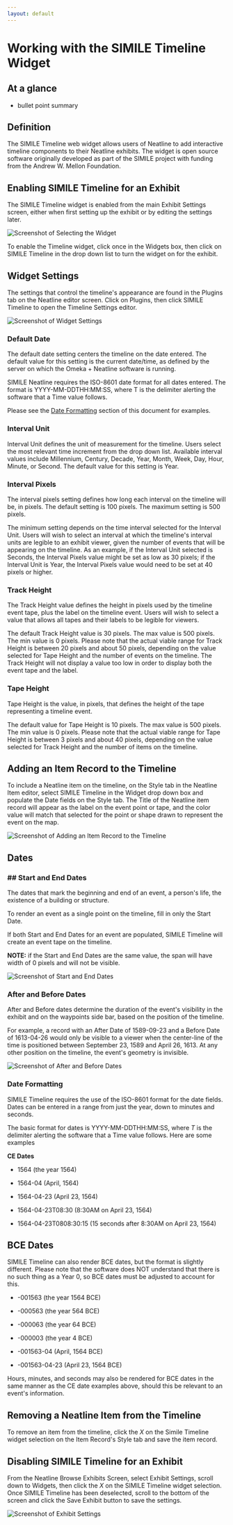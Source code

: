 ```yaml
---
layout: default
---
```

# Working with the SIMILE Timeline Widget

## At a glance

 - bullet point summary

## Definition
The SIMILE Timeline web widget allows users of Neatline to add interactive timeline components to their Neatline exhibits. The widget is open source software originally developed as part of the SIMILE project with funding from the Andrew W. Mellon Foundation.

## Enabling SIMILE Timeline for an Exhibit
The SIMILE Timeline widget is enabled from the main Exhibit Settings screen, either when first setting up the exhibit or by editing the settings later.

![Screenshot of Selecting the Widget](http://neatline.org/wp-content/uploads/2014/05/similetimeline1.png)


To enable the Timeline widget, click once in the Widgets box, then click on SIMILE Timeline in the drop down list to turn the widget on for the exhibit.

## Widget Settings
The settings that control the timeline's appearance are found in the Plugins tab on the Neatline editor screen. Click on Plugins, then click SIMILE Timeline to open the Timeline Settings editor.


![Screenshot of Widget Settings](http://neatline.org/wp-content/uploads/2014/05/similetimeline2.png)

### Default Date
The default date setting centers the timeline on the date entered. The default value for this setting is the current date/time, as defined by the server on which the Omeka + Neatline software is running.

SIMILE Neatline requires the ISO-8601 date format for all dates entered. The format is YYYY-MM-DDTHH:MM:SS, where T is the delimiter alerting the software that a Time value follows.

Please see the [Date Formatting](#dateform) section of this document for examples.

### Interval Unit
Interval Unit defines the unit of measurement for the timeline. Users select the most relevant time increment from the drop down list. Available interval values include Millennium, Century, Decade, Year, Month, Week, Day, Hour, Minute, or Second. The default value for this setting is Year.

### Interval Pixels
The interval pixels setting defines how long each interval on the timeline will be, in pixels. The default setting is 100 pixels. The maximum setting is 500 pixels.

The minimum setting depends on the time interval selected for the Interval Unit. Users will wish to select an interval at which the timeline's interval units are legible to an exhibit viewer, given the number of events that will be appearing on the timeline. As an example, if the Interval Unit selected is Seconds, the Interval Pixels value might be set as low as 30 pixels; if the Interval Unit is Year, the Interval Pixels value would need to be set at 40 pixels or higher.

### Track Height
The Track Height value defines the height in pixels used by the timeline event tape, plus the label on the timeline event. Users will wish to select a value that allows all tapes and their labels to be legible for viewers.

The default Track Height value is 30 pixels. The max value is 500 pixels. The min value is 0 pixels. Please note that the actual viable range for Track Height is between 20 pixels and about 50 pixels, depending on the value selected for Tape Height and the number of events on the timeline. The Track Height will not display a value too low in order to display both the event tape and the label.

### Tape Height
Tape Height is the value, in pixels, that defines the height of the tape representing a timeline event.

The default value for Tape Height is 10 pixels. The max value is 500 pixels. The min value is 0 pixels. Please note that the actual viable range for Tape Height is between 3 pixels and about 40 pixels, depending on the value selected for Track Height and the number of items on the timeline.


## Adding an Item Record to the Timeline
To include a Neatline item on the timeline, on the Style tab in the Neatline Item editor, select SIMILE Timeline in the Widget drop down box and populate the Date fields on the Style tab. The Title of the Neatline item record will appear as the label on the event point or tape, and the color value will match that selected for the point or shape drawn to represent the event on the map.

![Screenshot of Adding an Item Record to the Timeline](http://neatline.org/wp-content/uploads/2014/05/similetimeline3.png)

## Dates

### ## Start and End Dates
The dates that mark the beginning and end of an event, a person's life, the existence of a building or structure.

To render an event as a single point on the timeline, fill in only the Start Date.

If both Start and End Dates for an event are populated, SIMILE Timeline will create an event tape on the timeline.

**NOTE:** if the Start and End Dates are the same value, the span will have width of 0 pixels and will not be visible.

![Screenshot of Start and End Dates](http://neatline.org/wp-content/uploads/2014/05/similetimeline4.png)


### After and Before Dates
After and Before dates determine the duration of the event's visibility in the exhibit and on the waypoints side bar, based on the position of the timeline.

For example, a record with an After Date of 1589-09-23 and a Before Date of 1613-04-26 would only be visible to a viewer when the center-line of the time is positioned between September 23, 1589 and April 26, 1613. At any other position on the timeline, the event's geometry is invisible.

![Screenshot of After and Before Dates](http://neatline.org/wp-content/uploads/2014/05/afterbeforedates.png)

### Date Formatting  
<a name="dateform"></a>SIMILE Timeline requires the use of the ISO-8601 format for the date fields. Dates can be entered in a range from just the year, down to minutes and seconds.

The basic format for dates is YYYY-MM-DDTHH:MM:SS, where *T* is the delimiter alerting the software that a Time value follows. Here are some examples

**CE Dates**

* 1564 (the year 1564)

* 1564-04 (April, 1564)

* 1564-04-23 (April 23, 1564)

* 1564-04-23T08:30 (8:30AM on April 23, 1564)

* 1564-04-23T0808:30:15 (15 seconds after 8:30AM on April 23, 1564)

## BCE Dates
SIMILE Timeline can also render BCE dates, but the format is slightly different. Please note that the software does NOT understand that there is no such thing as a Year 0, so  BCE dates must be adjusted to account for this.

* -001563 (the year 1564 BCE)

* -000563 (the year 564 BCE)

* -000063 (the year 64 BCE)

* -000003 (the year 4 BCE)

* -001563-04 (April, 1564 BCE)

* -001563-04-23 (April 23, 1564 BCE)

Hours, minutes, and seconds may also be rendered for BCE dates in the same manner as the CE date examples above, should this be relevant to an event's information.

## Removing a Neatline Item from the Timeline
To remove an item from the timeline, click the *X* on the Simile Timeline widget selection on the Item Record's Style tab and save the item record.


## Disabling SIMILE Timeline for an Exhibit
From the Neatline Browse Exhibits Screen, select Exhibit Settings, scroll down to Widgets, then click the *X* on the SIMILE Timeline widget selection. Once SIMILE Timeline has been deselected, scroll to the bottom of the screen and click the Save Exhibit button to save the settings.

![Screenshot of Exhibit Settings](http://neatline.org/wp-content/uploads/2014/05/similetimeline5.png)
